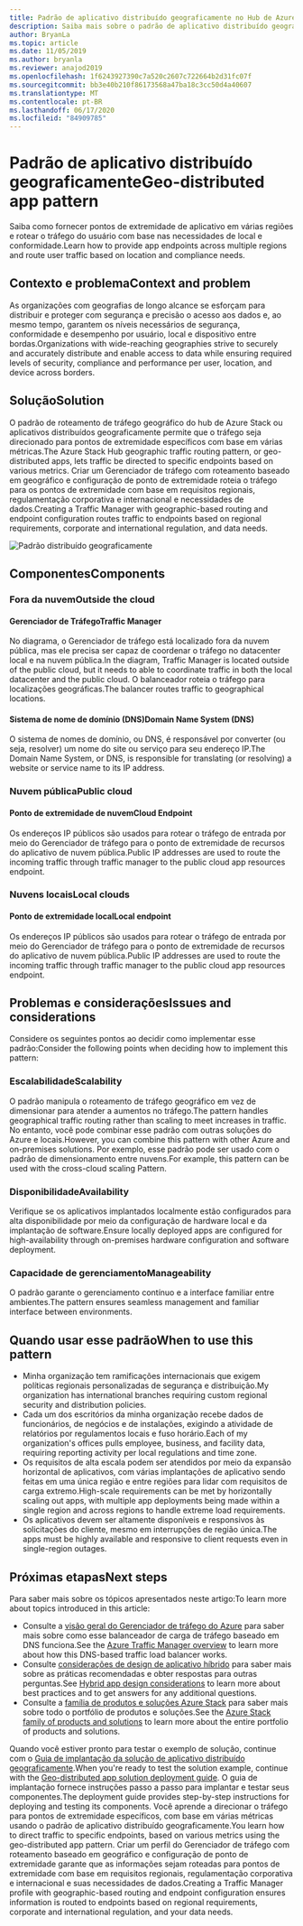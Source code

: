 ```yaml
---
title: Padrão de aplicativo distribuído geograficamente no Hub de Azure Stack
description: Saiba mais sobre o padrão de aplicativo distribuído geograficamente para a borda inteligente usando o Azure e o Hub de Azure Stack.
author: BryanLa
ms.topic: article
ms.date: 11/05/2019
ms.author: bryanla
ms.reviewer: anajod2019
ms.openlocfilehash: 1f6243927390c7a520c2607c722664b2d31fc07f
ms.sourcegitcommit: bb3e40b210f86173568a47ba18c3cc50d4a40607
ms.translationtype: MT
ms.contentlocale: pt-BR
ms.lasthandoff: 06/17/2020
ms.locfileid: "84909785"
---
```

# <a name="geo-distributed-app-pattern"></a><span data-ttu-id="adbf3-103">Padrão de aplicativo distribuído geograficamente</span><span class="sxs-lookup"><span data-stu-id="adbf3-103">Geo-distributed app pattern</span></span>

<span data-ttu-id="adbf3-104">Saiba como fornecer pontos de extremidade de aplicativo em várias regiões e rotear o tráfego do usuário com base nas necessidades de local e conformidade.</span><span class="sxs-lookup"><span data-stu-id="adbf3-104">Learn how to provide app endpoints across multiple regions and route user traffic based on location and compliance needs.</span></span>

## <a name="context-and-problem"></a><span data-ttu-id="adbf3-105">Contexto e problema</span><span class="sxs-lookup"><span data-stu-id="adbf3-105">Context and problem</span></span>

<span data-ttu-id="adbf3-106">As organizações com geografias de longo alcance se esforçam para distribuir e proteger com segurança e precisão o acesso aos dados e, ao mesmo tempo, garantem os níveis necessários de segurança, conformidade e desempenho por usuário, local e dispositivo entre bordas.</span><span class="sxs-lookup"><span data-stu-id="adbf3-106">Organizations with wide-reaching geographies strive to securely and accurately distribute and enable access to data while ensuring required levels of security, compliance and performance per user, location, and device across borders.</span></span>

## <a name="solution"></a><span data-ttu-id="adbf3-107">Solução</span><span class="sxs-lookup"><span data-stu-id="adbf3-107">Solution</span></span>

<span data-ttu-id="adbf3-108">O padrão de roteamento de tráfego geográfico do hub de Azure Stack ou aplicativos distribuídos geograficamente permite que o tráfego seja direcionado para pontos de extremidade específicos com base em várias métricas.</span><span class="sxs-lookup"><span data-stu-id="adbf3-108">The Azure Stack Hub geographic traffic routing pattern, or geo-distributed apps, lets traffic be directed to specific endpoints based on various metrics.</span></span> <span data-ttu-id="adbf3-109">Criar um Gerenciador de tráfego com roteamento baseado em geográfico e configuração de ponto de extremidade roteia o tráfego para os pontos de extremidade com base em requisitos regionais, regulamentação corporativa e internacional e necessidades de dados.</span><span class="sxs-lookup"><span data-stu-id="adbf3-109">Creating a Traffic Manager with geographic-based routing and endpoint configuration routes traffic to endpoints based on regional requirements, corporate and international regulation, and data needs.</span></span>

![Padrão distribuído geograficamente](media/pattern-geo-distributed/geo-distribution.png)

## <a name="components"></a><span data-ttu-id="adbf3-111">Componentes</span><span class="sxs-lookup"><span data-stu-id="adbf3-111">Components</span></span>

### <a name="outside-the-cloud"></a><span data-ttu-id="adbf3-112">Fora da nuvem</span><span class="sxs-lookup"><span data-stu-id="adbf3-112">Outside the cloud</span></span>

#### <a name="traffic-manager"></a><span data-ttu-id="adbf3-113">Gerenciador de Tráfego</span><span class="sxs-lookup"><span data-stu-id="adbf3-113">Traffic Manager</span></span>

<span data-ttu-id="adbf3-114">No diagrama, o Gerenciador de tráfego está localizado fora da nuvem pública, mas ele precisa ser capaz de coordenar o tráfego no datacenter local e na nuvem pública.</span><span class="sxs-lookup"><span data-stu-id="adbf3-114">In the diagram, Traffic Manager is located outside of the public cloud, but it needs to able to coordinate traffic in both the local datacenter and the public cloud.</span></span> <span data-ttu-id="adbf3-115">O balanceador roteia o tráfego para localizações geográficas.</span><span class="sxs-lookup"><span data-stu-id="adbf3-115">The balancer routes traffic to geographical locations.</span></span>

#### <a name="domain-name-system-dns"></a><span data-ttu-id="adbf3-116">Sistema de nome de domínio (DNS)</span><span class="sxs-lookup"><span data-stu-id="adbf3-116">Domain Name System (DNS)</span></span>

<span data-ttu-id="adbf3-117">O sistema de nomes de domínio, ou DNS, é responsável por converter (ou seja, resolver) um nome do site ou serviço para seu endereço IP.</span><span class="sxs-lookup"><span data-stu-id="adbf3-117">The Domain Name System, or DNS, is responsible for translating (or resolving) a website or service name to its IP address.</span></span>

### <a name="public-cloud"></a><span data-ttu-id="adbf3-118">Nuvem pública</span><span class="sxs-lookup"><span data-stu-id="adbf3-118">Public cloud</span></span>

#### <a name="cloud-endpoint"></a><span data-ttu-id="adbf3-119">Ponto de extremidade de nuvem</span><span class="sxs-lookup"><span data-stu-id="adbf3-119">Cloud Endpoint</span></span>

<span data-ttu-id="adbf3-120">Os endereços IP públicos são usados para rotear o tráfego de entrada por meio do Gerenciador de tráfego para o ponto de extremidade de recursos do aplicativo de nuvem pública.</span><span class="sxs-lookup"><span data-stu-id="adbf3-120">Public IP addresses are used to route the incoming traffic through traffic manager to the public cloud app resources endpoint.</span></span>  

### <a name="local-clouds"></a><span data-ttu-id="adbf3-121">Nuvens locais</span><span class="sxs-lookup"><span data-stu-id="adbf3-121">Local clouds</span></span>

#### <a name="local-endpoint"></a><span data-ttu-id="adbf3-122">Ponto de extremidade local</span><span class="sxs-lookup"><span data-stu-id="adbf3-122">Local endpoint</span></span>

<span data-ttu-id="adbf3-123">Os endereços IP públicos são usados para rotear o tráfego de entrada por meio do Gerenciador de tráfego para o ponto de extremidade de recursos do aplicativo de nuvem pública.</span><span class="sxs-lookup"><span data-stu-id="adbf3-123">Public IP addresses are used to route the incoming traffic through traffic manager to the public cloud app resources endpoint.</span></span>

## <a name="issues-and-considerations"></a><span data-ttu-id="adbf3-124">Problemas e considerações</span><span class="sxs-lookup"><span data-stu-id="adbf3-124">Issues and considerations</span></span>

<span data-ttu-id="adbf3-125">Considere os seguintes pontos ao decidir como implementar esse padrão:</span><span class="sxs-lookup"><span data-stu-id="adbf3-125">Consider the following points when deciding how to implement this pattern:</span></span>

### <a name="scalability"></a><span data-ttu-id="adbf3-126">Escalabilidade</span><span class="sxs-lookup"><span data-stu-id="adbf3-126">Scalability</span></span>

<span data-ttu-id="adbf3-127">O padrão manipula o roteamento de tráfego geográfico em vez de dimensionar para atender a aumentos no tráfego.</span><span class="sxs-lookup"><span data-stu-id="adbf3-127">The pattern handles geographical traffic routing rather than scaling to meet increases in traffic.</span></span> <span data-ttu-id="adbf3-128">No entanto, você pode combinar esse padrão com outras soluções do Azure e locais.</span><span class="sxs-lookup"><span data-stu-id="adbf3-128">However, you can combine this pattern with other Azure and on-premises solutions.</span></span> <span data-ttu-id="adbf3-129">Por exemplo, esse padrão pode ser usado com o padrão de dimensionamento entre nuvens.</span><span class="sxs-lookup"><span data-stu-id="adbf3-129">For example, this pattern can be used with the cross-cloud scaling Pattern.</span></span>

### <a name="availability"></a><span data-ttu-id="adbf3-130">Disponibilidade</span><span class="sxs-lookup"><span data-stu-id="adbf3-130">Availability</span></span>

<span data-ttu-id="adbf3-131">Verifique se os aplicativos implantados localmente estão configurados para alta disponibilidade por meio da configuração de hardware local e da implantação de software.</span><span class="sxs-lookup"><span data-stu-id="adbf3-131">Ensure locally deployed apps are configured for high-availability through on-premises hardware configuration and software deployment.</span></span>

### <a name="manageability"></a><span data-ttu-id="adbf3-132">Capacidade de gerenciamento</span><span class="sxs-lookup"><span data-stu-id="adbf3-132">Manageability</span></span>

<span data-ttu-id="adbf3-133">O padrão garante o gerenciamento contínuo e a interface familiar entre ambientes.</span><span class="sxs-lookup"><span data-stu-id="adbf3-133">The pattern ensures seamless management and familiar interface between environments.</span></span>

## <a name="when-to-use-this-pattern"></a><span data-ttu-id="adbf3-134">Quando usar esse padrão</span><span class="sxs-lookup"><span data-stu-id="adbf3-134">When to use this pattern</span></span>

- <span data-ttu-id="adbf3-135">Minha organização tem ramificações internacionais que exigem políticas regionais personalizadas de segurança e distribuição.</span><span class="sxs-lookup"><span data-stu-id="adbf3-135">My organization has international branches requiring custom regional security and distribution policies.</span></span>
- <span data-ttu-id="adbf3-136">Cada um dos escritórios da minha organização recebe dados de funcionários, de negócios e de instalações, exigindo a atividade de relatórios por regulamentos locais e fuso horário.</span><span class="sxs-lookup"><span data-stu-id="adbf3-136">Each of my organization's offices pulls employee, business, and facility data, requiring reporting activity per local regulations and time zone.</span></span>
- <span data-ttu-id="adbf3-137">Os requisitos de alta escala podem ser atendidos por meio da expansão horizontal de aplicativos, com várias implantações de aplicativo sendo feitas em uma única região e entre regiões para lidar com requisitos de carga extremo.</span><span class="sxs-lookup"><span data-stu-id="adbf3-137">High-scale requirements can be met by horizontally scaling out apps, with multiple app deployments being made within a single region and across regions to handle extreme load requirements.</span></span>
- <span data-ttu-id="adbf3-138">Os aplicativos devem ser altamente disponíveis e responsivos às solicitações do cliente, mesmo em interrupções de região única.</span><span class="sxs-lookup"><span data-stu-id="adbf3-138">The apps must be highly available and responsive to client requests even in single-region outages.</span></span>

## <a name="next-steps"></a><span data-ttu-id="adbf3-139">Próximas etapas</span><span class="sxs-lookup"><span data-stu-id="adbf3-139">Next steps</span></span>

<span data-ttu-id="adbf3-140">Para saber mais sobre os tópicos apresentados neste artigo:</span><span class="sxs-lookup"><span data-stu-id="adbf3-140">To learn more about topics introduced in this article:</span></span>

- <span data-ttu-id="adbf3-141">Consulte a [visão geral do Gerenciador de tráfego do Azure](/azure/traffic-manager/traffic-manager-overview) para saber mais sobre como esse balanceador de carga de tráfego baseado em DNS funciona.</span><span class="sxs-lookup"><span data-stu-id="adbf3-141">See the [Azure Traffic Manager overview](/azure/traffic-manager/traffic-manager-overview) to learn more about how this DNS-based traffic load balancer works.</span></span>
- <span data-ttu-id="adbf3-142">Consulte [considerações de design de aplicativo híbrido](overview-app-design-considerations.md) para saber mais sobre as práticas recomendadas e obter respostas para outras perguntas.</span><span class="sxs-lookup"><span data-stu-id="adbf3-142">See [Hybrid app design considerations](overview-app-design-considerations.md) to learn more about best practices and to get answers for any additional questions.</span></span>
- <span data-ttu-id="adbf3-143">Consulte a [família de produtos e soluções Azure Stack](/azure-stack) para saber mais sobre todo o portfólio de produtos e soluções.</span><span class="sxs-lookup"><span data-stu-id="adbf3-143">See the [Azure Stack family of products and solutions](/azure-stack) to learn more about the entire portfolio of products and solutions.</span></span>

<span data-ttu-id="adbf3-144">Quando você estiver pronto para testar o exemplo de solução, continue com o [Guia de implantação da solução de aplicativo distribuído geograficamente](solution-deployment-guide-geo-distributed.md).</span><span class="sxs-lookup"><span data-stu-id="adbf3-144">When you're ready to test the solution example, continue with the [Geo-distributed app solution deployment guide](solution-deployment-guide-geo-distributed.md).</span></span> <span data-ttu-id="adbf3-145">O guia de implantação fornece instruções passo a passo para implantar e testar seus componentes.</span><span class="sxs-lookup"><span data-stu-id="adbf3-145">The deployment guide provides step-by-step instructions for deploying and testing its components.</span></span> <span data-ttu-id="adbf3-146">Você aprende a direcionar o tráfego para pontos de extremidade específicos, com base em várias métricas usando o padrão de aplicativo distribuído geograficamente.</span><span class="sxs-lookup"><span data-stu-id="adbf3-146">You learn how to direct traffic to specific endpoints, based on various metrics using the geo-distributed app pattern.</span></span> <span data-ttu-id="adbf3-147">Criar um perfil do Gerenciador de tráfego com roteamento baseado em geográfico e configuração de ponto de extremidade garante que as informações sejam roteadas para pontos de extremidade com base em requisitos regionais, regulamentação corporativa e internacional e suas necessidades de dados.</span><span class="sxs-lookup"><span data-stu-id="adbf3-147">Creating a Traffic Manager profile with geographic-based routing and endpoint configuration ensures information is routed to endpoints based on regional requirements, corporate and international regulation, and your data needs.</span></span>
